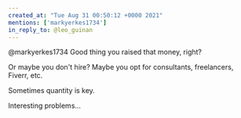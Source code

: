 ```yaml
---
created_at: "Tue Aug 31 00:50:12 +0000 2021"
mentions: ['markyerkes1734']
in_reply_to: @leo_guinan
---
```


@markyerkes1734 Good thing you raised that money, right?

Or maybe you don't hire? Maybe you opt for consultants, freelancers, Fiverr,  etc. 

Sometimes quantity is key. 

Interesting problems...